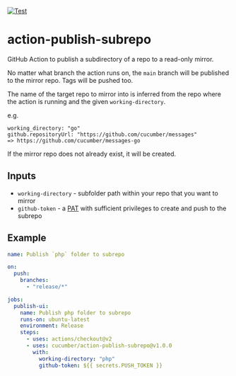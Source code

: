 [![Test](https://github.com/cucumber/action-publish-cpan/actions/workflows/test.yaml/badge.svg)](https://github.com/cucumber/action-publish-cpan/actions/workflows/test.yaml)

# action-publish-subrepo
GitHub Action to publish a subdirectory of a repo to a read-only mirror.

No matter what branch the action runs on, the `main` branch will be published to the mirror repo. Tags will be pushed too.

The name of the target repo to mirror into is inferred from the repo where the action is running and the given `working-directory`.

e.g. 

    working_directory: "go"
    github.repositoryUrl: "https://github.com/cucumber/messages"
    => https://github.com/cucumber/messages-go

If the mirror repo does not already exist, it will be created.

## Inputs

* `working-directory` - subfolder path within your repo that you want to mirror
* `github-token` - a [PAT](https://docs.github.com/en/authentication/keeping-your-account-and-data-secure/creating-a-personal-access-token) with sufficient privileges to create and push to the subrepo

## Example

```yaml
name: Publish `php` folder to subrepo

on:
  push:
    branches:
      - "release/*"

jobs:
  publish-ui:
    name: Publish php folder to subrepo
    runs-on: ubuntu-latest
    environment: Release
    steps:
      - uses: actions/checkout@v2
      - uses: cucumber/action-publish-subrepo@v1.0.0
        with:
          working-directory: "php"
          github-token: ${{ secrets.PUSH_TOKEN }}
```
